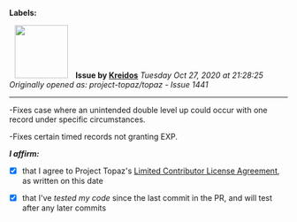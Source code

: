 **Labels:**



<a href="https://github.com/Kreidos"><img src="https://avatars0.githubusercontent.com/u/12466395?v=4" width="96" height="96" hspace="10"></img></a> **Issue by [Kreidos](https://github.com/Kreidos)**
_Tuesday Oct 27, 2020 at 21:28:25_
_Originally opened as: project-topaz/topaz - Issue 1441_

----

-Fixes case where an unintended double level up could occur with one record under specific circumstances.
-Fixes certain timed records not granting EXP.

<!-- place 'x' mark between square [] brackets to affirm: -->
**_I affirm:_**
- [x] that I agree to Project Topaz's [Limited Contributor License Agreement](http://project-topaz.com/blob/release/CONTRIBUTOR_AGREEMENT.md), as written on this date
- [x] that I've _tested my code_ since the last commit in the PR, and will test after any later commits


